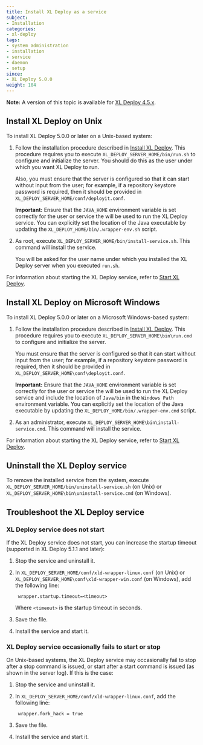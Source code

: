 ```yaml
---
title: Install XL Deploy as a service
subject:
- Installation
categories:
- xl-deploy
tags:
- system administration
- installation
- service
- daemon
- setup
since:
- XL Deploy 5.0.0
weight: 104
---
```


**Note:** A version of this topic is available for [XL Deploy 4.5.x](/xl-deploy/4.5.x/install-xl-deploy-as-a-service-4.5.html).

## Install XL Deploy on Unix

To install XL Deploy 5.0.0 or later on a Unix-based system:

1. Follow the installation procedure described in [Install XL Deploy](/xl-deploy/how-to/install-xl-deploy.html). This procedure requires you to execute `XL_DEPLOY_SERVER_HOME/bin/run.sh` to configure and initialize the server. You should do this as the user under which you want XL Deploy to run.

    Also, you must ensure that the server is configured so that it can start without input from the user; for example, if a repository keystore password is required, then it should be provided in `XL_DEPLOY_SERVER_HOME/conf/deployit.conf`.

    **Important:** Ensure that the `JAVA_HOME` environment variable is set correctly for the user or service the will be used to run the XL Deploy service. You can explicitly set the location of the Java executable by updating the `XL_DEPLOY_HOME/bin/.wrapper-env.sh` script.

1. As root, execute `XL_DEPLOY_SERVER_HOME/bin/install-service.sh`. This command will install the service.

    You will be asked for the user name under which you installed the XL Deploy server when you executed `run.sh`.

For information about starting the XL Deploy service, refer to [Start XL Deploy](/xl-deploy/how-to/start-xl-deploy.html).

## Install XL Deploy on Microsoft Windows

To install XL Deploy 5.0.0 or later on a Microsoft Windows-based system:

1. Follow the installation procedure described in [Install XL Deploy](/xl-deploy/how-to/install-xl-deploy.html). This procedure requires you to execute `XL_DEPLOY_SERVER_HOME\bin\run.cmd` to configure and initialize the server.

    You must ensure that the server is configured so that it can start without input from the user; for example, if a repository keystore password is required, then it should be provided in `XL_DEPLOY_SERVER_HOME\conf\deployit.conf`.

    **Important:** Ensure that the `JAVA_HOME` environment variable is set correctly for the user or service the will be used to run the XL Deploy service and include the location of `Java/bin` in the `Windows Path` environment variable. You can explicitly set the location of the Java executable by updating the `XL_DEPLOY_HOME/bin/.wrapper-env.cmd` script.

1. As an administrator, execute `XL_DEPLOY_SERVER_HOME\bin\install-service.cmd`. This command will install the service.

For information about starting the XL Deploy service, refer to [Start XL Deploy](/xl-deploy/how-to/start-xl-deploy.html).

## Uninstall the XL Deploy service

To remove the installed service from the system, execute `XL_DEPLOY_SERVER_HOME/bin/uninstall-service.sh` (on Unix) or `XL_DEPLOY_SERVER_HOME\bin\uninstall-service.cmd` (on Windows).

## Troubleshoot the XL Deploy service

### XL Deploy service does not start

If the XL Deploy service does not start, you can increase the startup timeout (supported in XL Deploy 5.1.1 and later):

1. Stop the service and uninstall it.
1. In `XL_DEPLOY_SERVER_HOME/conf/xld-wrapper-linux.conf` (on Unix) or `XL_DEPLOY_SERVER_HOME\conf\xld-wrapper-win.conf` (on Windows), add the following line:

        wrapper.startup.timeout=<timeout>

    Where `<timeout>` is the startup timeout in seconds.

1. Save the file.
1. Install the service and start it.

### XL Deploy service occasionally fails to start or stop

On Unix-based systems, the XL Deploy service may occasionally fail to stop after a stop command is issued, or start after a start command is issued (as shown in the server log). If this is the case:

1. Stop the service and uninstall it.
1. In `XL_DEPLOY_SERVER_HOME/conf/xld-wrapper-linux.conf`, add the following line:

        wrapper.fork_hack = true

1. Save the file.
1. Install the service and start it.
